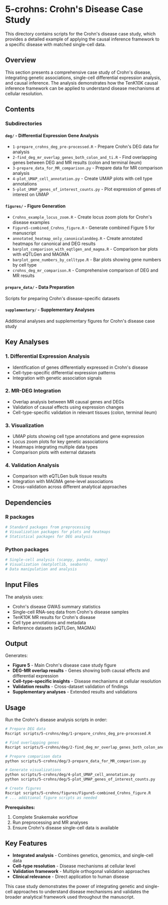 # 5-crohns: Crohn's Disease Case Study

This directory contains scripts for the Crohn's disease case study, which provides a detailed example of applying the causal inference framework to a specific disease with matched single-cell data.

## Overview

This section presents a comprehensive case study of Crohn's disease, integrating genetic associations, single-cell differential expression analysis, and causal inference. The analysis demonstrates how the TenK10K causal inference framework can be applied to understand disease mechanisms at cellular resolution.

## Contents

### Subdirectories

#### `deg/` - Differential Expression Gene Analysis
- `1-prepare_crohns_deg_pre-processed.R` - Prepare Crohn's DEG data for analysis
- `2-find_deg_mr_overlap_genes_both_colon_and_ti.R` - Find overlapping genes between DEG and MR results (colon and terminal ileum)
- `3-prepare_data_for_MR_comparison.py` - Prepare data for MR comparison analysis
- `4-plot_UMAP_cell_annotation.py` - Create UMAP plots with cell type annotations
- `5-plot_UMAP_genes_of_interest_counts.py` - Plot expression of genes of interest on UMAP

#### `figures/` - Figure Generation
- `Crohns_example_locus_zoom.R` - Create locus zoom plots for Crohn's disease examples
- `Figure5-combined_Crohns_figure.R` - Generate combined Figure 5 for manuscript
- `annotated_heatmap_only_canonicalanddeg.R` - Create annotated heatmaps for canonical and DEG results
- `barplot_comparison_with_eqtlgen_and_magma.R` - Comparison bar plots with eQTLGen and MAGMA
- `barplot_gene_numbers_by_celltype.R` - Bar plots showing gene numbers by cell type
- `crohns_deg_mr_comparison.R` - Comprehensive comparison of DEG and MR results

#### `prepare_data/` - Data Preparation
Scripts for preparing Crohn's disease-specific datasets

#### `supplementary/` - Supplementary Analyses
Additional analyses and supplementary figures for Crohn's disease case study

## Key Analyses

### 1. Differential Expression Analysis
- Identification of genes differentially expressed in Crohn's disease
- Cell-type-specific differential expression patterns
- Integration with genetic association signals

### 2. MR-DEG Integration
- Overlap analysis between MR causal genes and DEGs
- Validation of causal effects using expression changes
- Cell-type-specific validation in relevant tissues (colon, terminal ileum)

### 3. Visualization
- UMAP plots showing cell type annotations and gene expression
- Locus zoom plots for key genetic associations
- Heatmaps integrating multiple data types
- Comparison plots with external datasets

### 4. Validation Analysis
- Comparison with eQTLGen bulk tissue results
- Integration with MAGMA gene-level associations
- Cross-validation across different analytical approaches

## Dependencies

### R packages
```r
# Standard packages from preprocessing
# Visualization packages for plots and heatmaps
# Statistical packages for DEG analysis
```

### Python packages
```python
# Single-cell analysis (scanpy, pandas, numpy)
# Visualization (matplotlib, seaborn)
# Data manipulation and analysis
```

## Input Files

The analysis uses:
- Crohn's disease GWAS summary statistics
- Single-cell RNA-seq data from Crohn's disease samples
- TenK10K MR results for Crohn's disease
- Cell type annotations and metadata
- Reference datasets (eQTLGen, MAGMA)

## Output

Generates:
- **Figure 5** - Main Crohn's disease case study figure
- **DEG-MR overlap results** - Genes showing both causal effects and differential expression
- **Cell-type-specific insights** - Disease mechanisms at cellular resolution
- **Validation results** - Cross-dataset validation of findings
- **Supplementary analyses** - Extended results and validations

## Usage

Run the Crohn's disease analysis scripts in order:

```bash
# Prepare DEG data
Rscript scripts/5-crohns/deg/1-prepare_crohns_deg_pre-processed.R

# Find overlapping genes
Rscript scripts/5-crohns/deg/2-find_deg_mr_overlap_genes_both_colon_and_ti.R

# Prepare comparison data
python scripts/5-crohns/deg/3-prepare_data_for_MR_comparison.py

# Generate visualizations
python scripts/5-crohns/deg/4-plot_UMAP_cell_annotation.py
python scripts/5-crohns/deg/5-plot_UMAP_genes_of_interest_counts.py

# Create figures
Rscript scripts/5-crohns/figures/Figure5-combined_Crohns_figure.R
# ... additional figure scripts as needed
```

**Prerequisites:**
1. Complete Snakemake workflow
2. Run preprocessing and MR analyses
3. Ensure Crohn's disease single-cell data is available

## Key Features

- **Integrated analysis** - Combines genetics, genomics, and single-cell data
- **Cell-type resolution** - Disease mechanisms at cellular level
- **Validation framework** - Multiple orthogonal validation approaches
- **Clinical relevance** - Direct application to human disease

This case study demonstrates the power of integrating genetic and single-cell approaches to understand disease mechanisms and validates the broader analytical framework used throughout the manuscript.